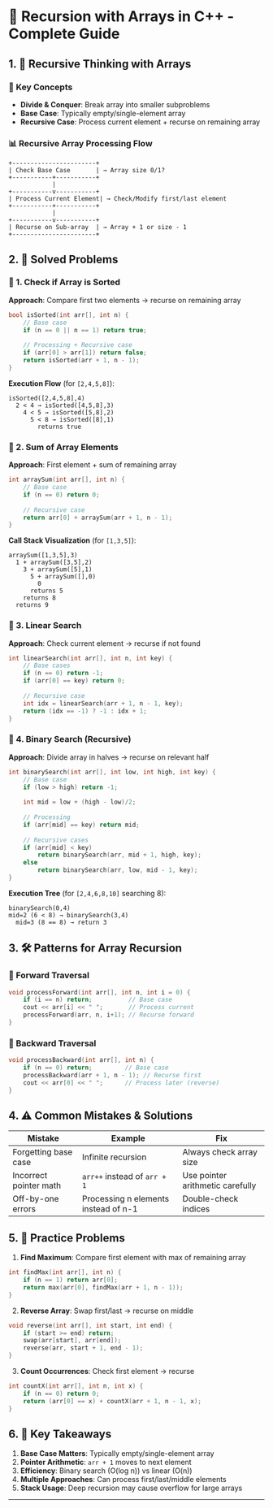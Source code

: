 # 📌 **Recursion with Arrays in C++ - Complete Guide**

## 1. 🔄 **Recursive Thinking with Arrays**

### 🔹 Key Concepts
- **Divide & Conquer**: Break array into smaller subproblems
- **Base Case**: Typically empty/single-element array
- **Recursive Case**: Process current element + recurse on remaining array

### 📊 Recursive Array Processing Flow
```
+-----------------------+
| Check Base Case       | → Array size 0/1?
+-----------+-----------+
            |
+-----------v-----------+
| Process Current Element| → Check/Modify first/last element
+-----------+-----------+
            |
+-----------v-----------+
| Recurse on Sub-array  | → Array + 1 or size - 1
+-----------------------+
```

## 2. 🧩 **Solved Problems**

### 🔹 1. Check if Array is Sorted
**Approach**: Compare first two elements → recurse on remaining array

```cpp
bool isSorted(int arr[], int n) {
    // Base case
    if (n == 0 || n == 1) return true;
    
    // Processing + Recursive case
    if (arr[0] > arr[1]) return false;
    return isSorted(arr + 1, n - 1);
}
```

**Execution Flow** (for `[2,4,5,8]`):
```
isSorted([2,4,5,8],4)
  2 < 4 → isSorted([4,5,8],3)
    4 < 5 → isSorted([5,8],2)
      5 < 8 → isSorted([8],1)
        returns true
```

### 🔹 2. Sum of Array Elements
**Approach**: First element + sum of remaining array

```cpp
int arraySum(int arr[], int n) {
    // Base case
    if (n == 0) return 0;
    
    // Recursive case
    return arr[0] + arraySum(arr + 1, n - 1);
}
```

**Call Stack Visualization** (for `[1,3,5]`):
```
arraySum([1,3,5],3)
  1 + arraySum([3,5],2)
    3 + arraySum([5],1)
      5 + arraySum([],0)
        0
      returns 5
    returns 8
  returns 9
```

### 🔹 3. Linear Search
**Approach**: Check current element → recurse if not found

```cpp
int linearSearch(int arr[], int n, int key) {
    // Base cases
    if (n == 0) return -1;
    if (arr[0] == key) return 0;
    
    // Recursive case
    int idx = linearSearch(arr + 1, n - 1, key);
    return (idx == -1) ? -1 : idx + 1;
}
```

### 🔹 4. Binary Search (Recursive)
**Approach**: Divide array in halves → recurse on relevant half

```cpp
int binarySearch(int arr[], int low, int high, int key) {
    // Base case
    if (low > high) return -1;
    
    int mid = low + (high - low)/2;
    
    // Processing
    if (arr[mid] == key) return mid;
    
    // Recursive cases
    if (arr[mid] < key) 
        return binarySearch(arr, mid + 1, high, key);
    else 
        return binarySearch(arr, low, mid - 1, key);
}
```

**Execution Tree** (for `[2,4,6,8,10]` searching 8):
```
binarySearch(0,4)
mid=2 (6 < 8) → binarySearch(3,4)
  mid=3 (8 == 8) → return 3
```

## 3. 🛠️ **Patterns for Array Recursion**

### 🔹 Forward Traversal
```cpp
void processForward(int arr[], int n, int i = 0) {
    if (i == n) return;          // Base case
    cout << arr[i] << " ";       // Process current
    processForward(arr, n, i+1); // Recurse forward
}
```

### 🔹 Backward Traversal
```cpp
void processBackward(int arr[], int n) {
    if (n == 0) return;         // Base case
    processBackward(arr + 1, n - 1); // Recurse first
    cout << arr[0] << " ";      // Process later (reverse)
}
```

## 4. ⚠️ **Common Mistakes & Solutions**

| Mistake | Example | Fix |
|---------|---------|-----|
| Forgetting base case | Infinite recursion | Always check array size |
| Incorrect pointer math | `arr++` instead of `arr + 1` | Use pointer arithmetic carefully |
| Off-by-one errors | Processing n elements instead of n-1 | Double-check indices |

## 5. 📝 **Practice Problems**

1. **Find Maximum**: Compare first element with max of remaining array
```cpp
int findMax(int arr[], int n) {
    if (n == 1) return arr[0];
    return max(arr[0], findMax(arr + 1, n - 1));
}
```

2. **Reverse Array**: Swap first/last → recurse on middle
```cpp
void reverse(int arr[], int start, int end) {
    if (start >= end) return;
    swap(arr[start], arr[end]);
    reverse(arr, start + 1, end - 1);
}
```

3. **Count Occurrences**: Check first element → recurse
```cpp
int countX(int arr[], int n, int x) {
    if (n == 0) return 0;
    return (arr[0] == x) + countX(arr + 1, n - 1, x);
}
```

## 6. 🎯 **Key Takeaways**

1. **Base Case Matters**: Typically empty/single-element array
2. **Pointer Arithmetic**: `arr + 1` moves to next element
3. **Efficiency**: Binary search (O(log n)) vs linear (O(n))
4. **Multiple Approaches**: Can process first/last/middle elements
5. **Stack Usage**: Deep recursion may cause overflow for large arrays

---

